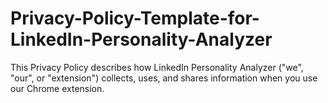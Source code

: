 # Privacy-Policy-Template-for-LinkedIn-Personality-Analyzer
This Privacy Policy describes how LinkedIn Personality Analyzer ("we", "our", or "extension") collects, uses, and shares information when you use our Chrome extension.
